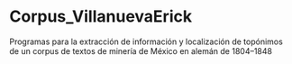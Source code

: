 # Corpus_VillanuevaErick
Programas para la extracción de información y localización de topónimos de un corpus de textos de minería de México en alemán de 1804–1848
